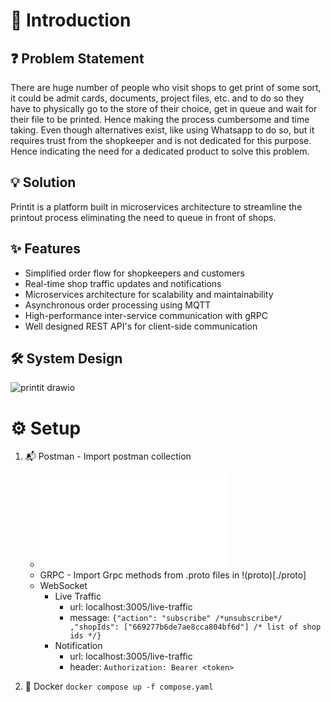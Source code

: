 # 📖 Introduction

## ❓ Problem Statement
There are huge number of people who visit shops to get print of some sort, it could be admit cards, documents, project files, etc. and
to do so they have to physically go to the store of their choice, get in queue and wait for their file to be printed. Hence making the process
cumbersome and time taking. Even though alternatives exist, like using Whatsapp to do so, but it requires trust from the shopkeeper and is not dedicated
for this purpose. Hence indicating the need for a dedicated product to solve this problem.


## 💡 Solution
Printit is a platform built in microservices architecture to streamline the printout process eliminating the need to queue in front of shops.


## ✨ Features
- Simplified order flow for shopkeepers and customers
- Real-time shop traffic updates and notifications
- Microservices architecture for scalability and maintainability
- Asynchronous order processing using MQTT
- High-performance inter-service communication with gRPC
- Well designed REST API's for client-side communication

## 🛠️ System Design

![printit drawio](https://github.com/AnuragProg/printit-microservices-monorepo/assets/95378716/5e010bf7-9c69-4269-a28d-a71046c90561)

# ⚙️  Setup

1. 📬 Postman - Import postman collection
    - ![Rest API Collection](./postman/rest_collection.json)
    - GRPC - Import Grpc methods from .proto files in !(proto)[./proto]
    - WebSocket
        - Live Traffic
            - url: localhost:3005/live-traffic
            - message: ```{"action": "subscribe" /*unsubscribe*/ ,"shopIds": ["669277b6de7ae8cca804bf6d"] /* list of shop ids */}```
        - Notification
            - url: localhost:3005/live-traffic
            - header: ```Authorization: Bearer <token>```

2. 🐳 Docker ```docker compose up -f compose.yaml```
